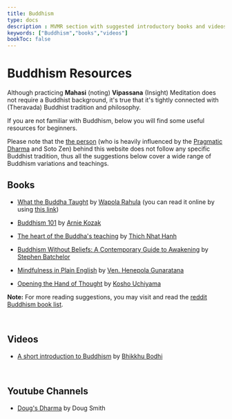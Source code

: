 ```yaml
---
title: Buddhism 
type: docs
description : MVMR section with suggested introductory books and videos about Buddhism.
keywords: ["Buddhism","books","videos"] 
bookToc: false
---
```


# Buddhism Resources


Although practicing **Mahasi** (noting) **Vipassana** (Insight) Meditation does not require a Buddhist background, it's true that it's tightly connected with (Theravada) Buddhist tradition and philosophy.

If you are not familiar with Buddhism, below you will find some useful resources for beginners.

Please note that the [the person](https://github.com/atrahhdis) (who is heavily influenced by the [Pragmatic Dharma](https://atrahhdis.github.io/dharma/pd/what-is-pragmatic-dharma/) and Soto Zen) behind this website does not follow any specific Buddhist tradition, thus all the suggestions below cover a wide range of Buddhism variations and teachings.


## Books

- [What the Buddha Taught](https://en.wikipedia.org/wiki/What_the_Buddha_Taught) by [Wapola Rahula](https://en.wikipedia.org/wiki/Walpola_Rahula_Thero) (you can read it online by using [this link](https://sites.google.com/site/rahulawhatthebuddha/))

- [Buddhism 101](https://www.arniekozak.com/buddhism-1#/buddhism-101/) by [Arnie Kozak](https://www.arniekozak.com/about)

- [The heart of the Buddha's teaching](https://plumvillage.org/books/the-heart-of-the-buddhas-teaching/) by [Thich Nhat Hanh](https://plumvillage.org/about/thich-nhat-hanh/) 

- [Buddhism Without Beliefs: A Contemporary Guide to Awakening](https://www.amazon.com/Buddhism-Without-Beliefs-Contemporary-Awakening/dp/1573226564) by [Stephen Batchelor](https://www.stephenbatchelor.org/index.php/en/) 

- [Mindfulness in Plain English](https://www.vipassana.com/meditation/mindfulness_in_plain_english.php) by [Ven. Henepola Gunaratana](https://en.wikipedia.org/wiki/Henepola_Gunaratana)

- [Opening the Hand of Thought](https://wisdomexperience.org/product/opening-hand-thought/) by [Kosho Uchiyama](https://en.wikipedia.org/wiki/K%C5%8Dsh%C5%8D_Uchiyama)

**Note:** For more reading suggestions, you may visit and read the [reddit Buddhism book list](https://www.reddit.com/r/Buddhism/wiki/booklist).

&nbsp;
## Videos

- [A short introduction to Buddhism](https://www.youtube.com/playlist?list=PLgu0hJSLkqCWfPCyIAeJWMxZmNwbHNE43) by [Bhikkhu Bodhi](https://bodhimonastery.org/ven-bhikkhu-bodhi.html)

&nbsp;
## Youtube Channels

- [Doug's Dharma](ww.youtube.com/channel/UCPIyEJzvW7SsbiIrooixjNA/about) by Doug Smith